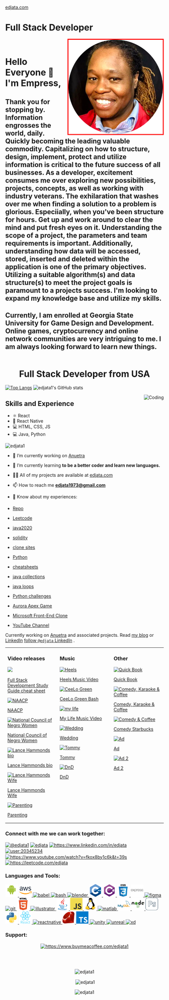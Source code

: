 [edjata.com](https://edjata.com)
<h1>Full Stack Developer</h1>

<table>
  &ensp;<img align="right" alt="Coding" width="300" src="profilepix2-round.png" style="border: 3px solid red">
  <div>
    <h1>Hello Everyone 👋 I'm Empress,</h1>
    <h2> Thank you for stopping by.
    Information engrosses the world, daily. Quickly becoming the leading valuable commodity. Capitalizing on how to structure, design, implement, protect and utilize information is critical to the future success of all businesses. As a developer, excitement consumes me over exploring new possibilities, projects, concepts, as well as working with industry veterans. The exhilaration that washes over me when finding a solution to a problem is glorious. Especiially, when you've been structure for hours. Get up and work around to clear the mind and put fresh eyes on it. Understanding the scope of a project, the parameters and team requirements is important. Additionally, understanding how data will be accessed, stored, inserted and deleted within the application is one of the primary objectives. Utilizing a suitable algorithm(s) and data structure(s) to meet the project goals is paramount to a projects success. I'm looking to expand my knowledge base and utilize my skills. 
  </h2>
<div>
<div>
  <h2>
    Currently, I am enrolled at Georgia State University for Game Design and Development. Online games, cryptocurrency and online network communities are very
    intriguing to me. I am always looking forward to learn new things.
  </h2>
<div>
</table>
    
<h1 align="center">Full Stack Developer from USA</h1>
  
  [![Top Langs](https://github-readme-stats.vercel.app/api/top-langs/?username=edjata1&show_icons=true&theme=radical)](https://github.com/edjata1/github-readme-stats)
  ![edjata1's GitHub stats](https://github-readme-stats.vercel.app/api?username=edjata1&show_icons=true&theme=radical)

<img align="right" height="200px" alt="Coding" src="https://swansoftwaresolutions.com/wp-content/uploads/2020/04/05.14.20-Meet-a-Full-Stack-Developer-Vlad-Ryba-1024x576.jpg">

## Skills and Experience
* ⚛ React
* 📱 React Native
* 💻 HTML, CSS, JS
* 💻 Java, Python

<p align="left"> <img src="https://komarev.com/ghpvc/?username=edjata1&label=Profile%20views&color=0e75b6&style=flat" alt="edjata1" /> </p>

- 🔭 I’m currently working on [Anuetra](anuetra.com)

- 🌱 I’m currently learning **to be a better coder and learn new languages.**

- 👨‍💻 All of my projects are available at [edjata.com](edjata.com)

- 📫 How to reach me **edjata1973@gmail.com**

- 📄 Know about my experiences: <h4>
- [Repo](https://github.com/edjata1?tab=repositories)
- [Leetcode](https://github.com/edjata1/Leetcode_Problems)
- [java2020](https://github.com/edjata1/java2020)
- [solidity](https://github.com/edjata1/solidity)
- [clone sites](https://github.com/edjata1/clone_sites)
- [Python](https://github.com/edjata1/Python_Advanced)
- [cheatsheets](https://github.com/edjata1/learning_cheatsheets)
- [java collections](https://github.com/edjata1/java_collections)
- [java loops](https://github.com/edjata1/java_loops)
- [Python challenges](https://github.com/edjata1/Python_challenges)
- [Aurora Apex Game](https://github.com/edjata1/AuroraApex)
- [Microsoft Front-End Clone](https://github.com/edjata1/microsoft)
- [YouTube Channel](https://www.youtube.com/channel/UCnf7FsfBvhvhlQlSEpEX6gA)</h4>
  
Currently working on [Anuetra](https://anuetra.com/) and associated projects. Read [my blog](https://edjata.com/) or 
[LinkedIn](https://edjata.com)
<a href="https://edjata.com" rel="me">follow `@edjata` [LinkedIn](https://www.linkedin.com/in/edjata/) </a>.

<table><tr><td valign="top" width="33%">

### Video releases
<!-- recent_releases starts -->
  <a href="https://www.youtube.com/watch?v=fkox8by1c6k&t=0s" target="_blank"><img src="http://img.youtube.com/vi/fkox8by1c6k/0.jpg" ></a>

[Full Stack Development Study Guide cheat sheet](https://www.youtube.com/watch?v=fkox8by1c6k&t=0s)

[![NAACP](http://img.youtube.com/vi/N9I4OFhkWKg/0.jpg)](https://www.youtube.com/watch?v=N9I4OFhkWKg&t=0s)

[NAACP](https://www.youtube.com/watch?v=N9I4OFhkWKg&t=0s)  
  
[![National Council of Negro Women](http://img.youtube.com/vi/99RivOt6ns8/0.jpg)](https://www.youtube.com/watch?v=99RivOt6ns8&t=0s)
  
[National Council of Negro Women](https://www.youtube.com/watch?v=99RivOt6ns8&t=0s)

[![Lance Hammonds bio](http://img.youtube.com/vi/7fqg1tyRIFs/0.jpg)](https://www.youtube.com/watch?v=7fqg1tyRIFs&t=0s)

[Lance Hammonds bio](https://www.youtube.com/watch?v=7fqg1tyRIFs&t=0s)

[![Lance Hammonds Wife](http://img.youtube.com/vi/5KopdcwshFA/0.jpg)](https://www.youtube.com/watch?v=5KopdcwshFA&t=0s)

[Lance Hammonds Wife](https://www.youtube.com/watch?v=5KopdcwshFA&t=0s)  

[![Parenting](http://img.youtube.com/vi/JH77FtA5zDA/0.jpg)](https://www.youtube.com/watch?v=JH77FtA5zDA&t=0s)
  
[Parenting](https://www.youtube.com/watch?v=JH77FtA5zDA)
<!-- recent_releases ends -->
</td><td valign="top" width="34%">

### Music
<!-- Videos -->
[![Heels](http://img.youtube.com/vi/MwoIEGSuh-o/0.jpg)](https://www.youtube.com/watch?v=MwoIEGSuh-o&t=0s)

[Heels Music Video](https://www.youtube.com/watch?v=MwoIEGSuh-o&t=0s)

[![CeeLo Green](http://img.youtube.com/vi/byfyEC_PmHw/0.jpg)](https://www.youtube.com/watch?v=byfyEC_PmHw&t=0s)

[CeeLo Green Bash](https://www.youtube.com/watch?v=byfyEC_PmHw&t=0s)
  
[![my life](http://img.youtube.com/vi/4WsFvXPPi8Y/0.jpg)](https://www.youtube.com/watch?v=4WsFvXPPi8Y&t=0s)

[My Life Music Video](https://www.youtube.com/watch?v=4WsFvXPPi8Y&t=0s) 
  
[![Wedding](http://img.youtube.com/vi/e0B5q5-zRNE/0.jpg)](https://www.youtube.com/watch?v=e0B5q5-zRNE&t=0s)
  
[Wedding](https://www.youtube.com/watch?v=e0B5q5-zRNE)
  
[![Tommy](http://img.youtube.com/vi/fZord5Doyu4/0.jpg)](https://www.youtube.com/watch?v=fZord5Doyu4&t=0s)
  
[Tommy](https://www.youtube.com/watch?v=fZord5Doyu4)
  
[![DnD](http://img.youtube.com/vi/aoNg4Vs9O4A/0.jpg)](https://www.youtube.com/watch?v=aoNg4Vs9O4A&t=0s)

[DnD](https://www.youtube.com/watch?v=aoNg4Vs9O4A)

<!-- blog ends -->
</td><td valign="top" width="33%">

### Other
<!-- tils starts -->
[![Quick Book](http://img.youtube.com/vi/IkjD48RiOno/0.jpg)](https://www.youtube.com/watch?v=IkjD48RiOno&t=0s)

[Quick Book](https://www.youtube.com/watch?v=IkjD48RiOno&t=0s)

[![Comedy, Karaoke & Coffee](http://img.youtube.com/vi/Zb09yRsWAzg/0.jpg)](https://www.youtube.com/watch?v=Zb09yRsWAzg&t=0s)

[Comedy, Karaoke & Coffee](https://www.youtube.com/watch?v=Zb09yRsWAzg&t=0s)
  
[![Comedy & Coffee](http://img.youtube.com/vi/s47myteE8RQ/0.jpg)](https://www.youtube.com/watch?v=s47myteE8RQ&t=0s)
  
[Comedy Starbucks](https://www.youtube.com/watch?v=s47myteE8RQ)
  
[![Ad](http://img.youtube.com/vi/O8Vl7a492OM/0.jpg)](https://www.youtube.com/watch?v=O8Vl7a492OM&t=0s)

[Ad](https://www.youtube.com/watch?v=O8Vl7a492OM)
  
[![Ad 2](http://img.youtube.com/vi/HwDQlrUK9Bo/0.jpg)](https://www.youtube.com/watch?v=HwDQlrUK9Bo&t=0s)

[Ad 2](https://www.youtube.com/watch?v=HwDQlrUK9Bo)
<!-- tils ends -->
</td></tr></table>

<h3 align="left">Connect with me we can work together:</h3>
<p align="left">
<a href="https://dev.to/@edjata1" target="blank"><img align="center" src="https://raw.githubusercontent.com/rahuldkjain/github-profile-readme-generator/master/src/images/icons/Social/devto.svg" alt="@edjata1" height="30" width="40" /></a>
<a href="https://twitter.com/edjata" target="blank"><img align="center" src="https://raw.githubusercontent.com/rahuldkjain/github-profile-readme-generator/master/src/images/icons/Social/twitter.svg" alt="edjata" height="30" width="40" /></a>
<a href="https://linkedin.com/in/https://www.linkedin.com/in/edjata" target="blank"><img align="center" src="https://raw.githubusercontent.com/rahuldkjain/github-profile-readme-generator/master/src/images/icons/Social/linked-in-alt.svg" alt="https://www.linkedin.com/in/edjata" height="30" width="40" /></a>
<a href="https://stackoverflow.com/users/user:20345234" target="blank"><img align="center" src="https://raw.githubusercontent.com/rahuldkjain/github-profile-readme-generator/master/src/images/icons/Social/stack-overflow.svg" alt="user:20345234" height="30" width="40" /></a>
<a href="https://www.youtube.com/c/https://www.youtube.com/watch?v=fkox8by1c6k&t=39s" target="blank"><img align="center" src="https://raw.githubusercontent.com/rahuldkjain/github-profile-readme-generator/master/src/images/icons/Social/youtube.svg" alt="https://www.youtube.com/watch?v=fkox8by1c6k&t=39s" height="30" width="40" /></a>
<a href="https://www.leetcode.com/https://leetcode.com/edjata" target="blank"><img align="center" src="https://raw.githubusercontent.com/rahuldkjain/github-profile-readme-generator/master/src/images/icons/Social/leet-code.svg" alt="https://leetcode.com/edjata" height="30" width="40" /></a>
</p>

<h3 align="left">Languages and Tools:</h3>
<p align="left"> <a href="https://developer.android.com" target="_blank" rel="noreferrer"> <img src="https://raw.githubusercontent.com/devicons/devicon/master/icons/android/android-original-wordmark.svg" alt="android" width="40" height="40"/> </a> <a href="https://aws.amazon.com" target="_blank" rel="noreferrer"> <img src="https://raw.githubusercontent.com/devicons/devicon/master/icons/amazonwebservices/amazonwebservices-original-wordmark.svg" alt="aws" width="40" height="40"/> </a> <a href="https://babeljs.io/" target="_blank" rel="noreferrer"> <img src="https://www.vectorlogo.zone/logos/babeljs/babeljs-icon.svg" alt="babel" width="40" height="40"/> </a> <a href="https://www.gnu.org/software/bash/" target="_blank" rel="noreferrer"> <img src="https://www.vectorlogo.zone/logos/gnu_bash/gnu_bash-icon.svg" alt="bash" width="40" height="40"/> </a> <a href="https://www.blender.org/" target="_blank" rel="noreferrer"> <img src="https://download.blender.org/branding/community/blender_community_badge_white.svg" alt="blender" width="40" height="40"/> </a> <a href="https://www.w3schools.com/cpp/" target="_blank" rel="noreferrer"> <img src="https://raw.githubusercontent.com/devicons/devicon/master/icons/cplusplus/cplusplus-original.svg" alt="cplusplus" width="40" height="40"/> </a> <a href="https://www.w3schools.com/cs/" target="_blank" rel="noreferrer"> <img src="https://raw.githubusercontent.com/devicons/devicon/master/icons/csharp/csharp-original.svg" alt="csharp" width="40" height="40"/> </a> <a href="https://www.w3schools.com/css/" target="_blank" rel="noreferrer"> <img src="https://raw.githubusercontent.com/devicons/devicon/master/icons/css3/css3-original-wordmark.svg" alt="css3" width="40" height="40"/> </a> <a href="https://expressjs.com" target="_blank" rel="noreferrer"> <img src="https://raw.githubusercontent.com/devicons/devicon/master/icons/express/express-original-wordmark.svg" alt="express" width="40" height="40"/> </a> <a href="https://www.figma.com/" target="_blank" rel="noreferrer"> <img src="https://www.vectorlogo.zone/logos/figma/figma-icon.svg" alt="figma" width="40" height="40"/> </a> <a href="https://git-scm.com/" target="_blank" rel="noreferrer"> <img src="https://www.vectorlogo.zone/logos/git-scm/git-scm-icon.svg" alt="git" width="40" height="40"/> </a> <a href="https://www.w3.org/html/" target="_blank" rel="noreferrer"> <img src="https://raw.githubusercontent.com/devicons/devicon/master/icons/html5/html5-original-wordmark.svg" alt="html5" width="40" height="40"/> </a> <a href="https://www.adobe.com/in/products/illustrator.html" target="_blank" rel="noreferrer"> <img src="https://www.vectorlogo.zone/logos/adobe_illustrator/adobe_illustrator-icon.svg" alt="illustrator" width="40" height="40"/> </a> <a href="https://www.java.com" target="_blank" rel="noreferrer"> <img src="https://raw.githubusercontent.com/devicons/devicon/master/icons/java/java-original.svg" alt="java" width="40" height="40"/> </a> <a href="https://developer.mozilla.org/en-US/docs/Web/JavaScript" target="_blank" rel="noreferrer"> <img src="https://raw.githubusercontent.com/devicons/devicon/master/icons/javascript/javascript-original.svg" alt="javascript" width="40" height="40"/> </a> <a href="https://www.linux.org/" target="_blank" rel="noreferrer"> <img src="https://raw.githubusercontent.com/devicons/devicon/master/icons/linux/linux-original.svg" alt="linux" width="40" height="40"/> </a> <a href="https://www.mathworks.com/" target="_blank" rel="noreferrer"> <img src="https://upload.wikimedia.org/wikipedia/commons/2/21/Matlab_Logo.png" alt="matlab" width="40" height="40"/> </a> <a href="https://www.mysql.com/" target="_blank" rel="noreferrer"> <img src="https://raw.githubusercontent.com/devicons/devicon/master/icons/mysql/mysql-original-wordmark.svg" alt="mysql" width="40" height="40"/> </a> <a href="https://nodejs.org" target="_blank" rel="noreferrer"> <img src="https://raw.githubusercontent.com/devicons/devicon/master/icons/nodejs/nodejs-original-wordmark.svg" alt="nodejs" width="40" height="40"/> </a> <a href="https://www.photoshop.com/en" target="_blank" rel="noreferrer"> <img src="https://raw.githubusercontent.com/devicons/devicon/master/icons/photoshop/photoshop-line.svg" alt="photoshop" width="40" height="40"/> </a> <a href="https://www.python.org" target="_blank" rel="noreferrer"> <img src="https://raw.githubusercontent.com/devicons/devicon/master/icons/python/python-original.svg" alt="python" width="40" height="40"/> </a> <a href="https://reactjs.org/" target="_blank" rel="noreferrer"> <img src="https://raw.githubusercontent.com/devicons/devicon/master/icons/react/react-original-wordmark.svg" alt="react" width="40" height="40"/> </a> <a href="https://reactnative.dev/" target="_blank" rel="noreferrer"> <img src="https://reactnative.dev/img/header_logo.svg" alt="reactnative" width="40" height="40"/> </a> <a href="https://www.ruby-lang.org/en/" target="_blank" rel="noreferrer"> <img src="https://raw.githubusercontent.com/devicons/devicon/master/icons/ruby/ruby-original.svg" alt="ruby" width="40" height="40"/> </a> <a href="https://www.typescriptlang.org/" target="_blank" rel="noreferrer"> <img src="https://raw.githubusercontent.com/devicons/devicon/master/icons/typescript/typescript-original.svg" alt="typescript" width="40" height="40"/> </a> <a href="https://unity.com/" target="_blank" rel="noreferrer"> <img src="https://www.vectorlogo.zone/logos/unity3d/unity3d-icon.svg" alt="unity" width="40" height="40"/> </a> <a href="https://unrealengine.com/" target="_blank" rel="noreferrer"> <img src="https://raw.githubusercontent.com/kenangundogan/fontisto/036b7eca71aab1bef8e6a0518f7329f13ed62f6b/icons/svg/brand/unreal-engine.svg" alt="unreal" width="40" height="40"/> </a> <a href="https://www.adobe.com/products/xd.html" target="_blank" rel="noreferrer"> <img src="https://cdn.worldvectorlogo.com/logos/adobe-xd.svg" alt="xd" width="40" height="40"/> </a> </p>

<h3 align="left">Support:</h3>
<p align="center"><a href="https://www.buymeacoffee.com/https://www.buymeacoffee.com/edjata1"> <img align="center" src="https://cdn.buymeacoffee.com/buttons/v2/default-yellow.png" height="50" width="210" alt="https://www.buymeacoffee.com/edjata1" /></a></p><br><br>

<p align="center"><img align="center" src="https://github-readme-stats.vercel.app/api/top-langs?username=edjata1&show_icons=true&theme=radical" alt="edjata1" /></p>

<p align="center">&nbsp;<img align="center" src="https://github-readme-stats.vercel.app/api?username=edjata1&show_icons=true&theme=radical" alt="edjata1" /></p>

<p align="center"><img align="center" src="https://github-readme-streak-stats.herokuapp.com/?user=edjata1&show_icons=true&theme=radical" alt="edjata1" /></p>

